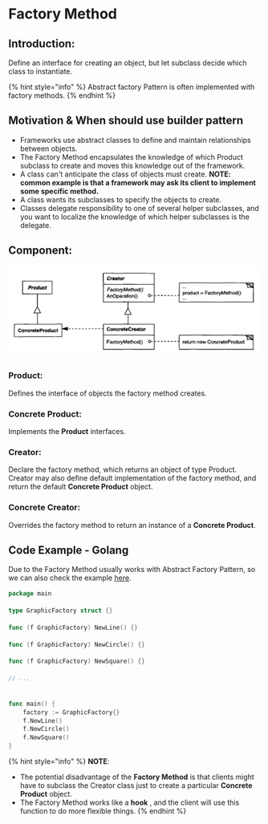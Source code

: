 # Factory Method

## Introduction:

Define an interface for creating an object, but let subclass decide which class to instantiate.

{% hint style="info" %}
Abstract factory Pattern is often implemented with factory methods.
{% endhint %}



## Motivation & When should use builder pattern

* Frameworks use abstract classes to define and maintain relationships between objects.
* The Factory Method encapsulates the knowledge of which Product subclass to create and moves this knowledge out of the framework.
* A class can't anticipate the class of objects must create. **NOTE: common example is that a framework may ask its client to implement some specific method.**
* A class wants its subclasses to specify the objects to create.
* Classes delegate responsibility to one of several helper subclasses, and you want to localize the knowledge of which helper subclasses is the delegate.

## Component:

![](../.gitbook/assets/screen-shot-2018-04-28-at-2.38.04-pm.png)

### Product:

Defines the interface of objects the factory method creates.

### Concrete Product:

Implements the **Product** interfaces.

### Creator:

Declare the factory method, which returns an object of type Product.   
Creator may also define default implementation of the factory method, and return the default **Concrete Product** object.

### Concrete Creator:

Overrides the factory method to return an instance of a **Concrete Product**.

## Code Example - Golang

Due to the Factory Method usually works with Abstract Factory Pattern, so we can also check the example  [here](https://georgenotes.gitbook.io/design-pattern/creational-pattern/abstract-factory-pattern#code-example-golang).

```go
package main
​
type GraphicFactory struct {}
​
func (f GraphicFactory) NewLine() {}
​
func (f GraphicFactory) NewCircle() {}
​
func (f GraphicFactory) NewSquare() {}
​
// ...
​
​
func main() {
    factory := GraphicFactory{}
    f.NewLine()
    f.NewCircle()
    f.NewSquare()
}
```



{% hint style="info" %}
**NOTE**:

* The potential disadvantage of the **Factory Method** is that clients might have to subclass the Creator class just to create a particular **Concrete Product** object.
* The Factory Method works like a **hook** , and the client will use this function to do more flexible things.
{% endhint %}







